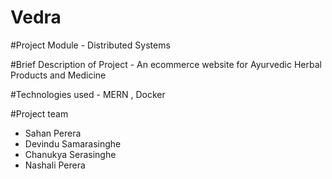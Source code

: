 # Vedra

#Project Module - Distributed Systems 

#Brief Description of Project - An ecommerce website for Ayurvedic Herbal Products and Medicine  

#Technologies used - MERN , Docker

#Project team

- Sahan Perera
- Devindu Samarasinghe
- Chanukya Serasinghe
- Nashali Perera
